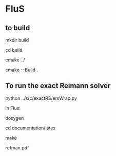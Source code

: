 # FluS
## to build
mkdir build  

cd build

cmake ../

cmake --Build .

## To run the exact Reimann solver
python ../src/exactRS/ersWrap.py


in Flus:


doxygen

cd documentation/latex

make

refman.pdf

